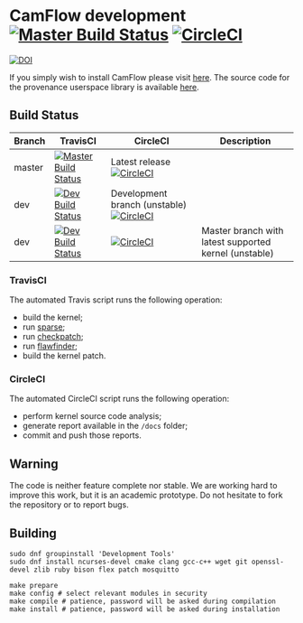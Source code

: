 # CamFlow development [![Master Build Status](https://api.travis-ci.org/CamFlow/camflow-dev.svg?branch=master)](https://travis-ci.org/CamFlow/camflow-dev/branches) [![CircleCI](https://circleci.com/gh/CamFlow/camflow-dev/tree/master.svg?style=svg)](https://circleci.com/gh/CamFlow/camflow-dev/tree/master)

[![DOI](https://zenodo.org/badge/48607854.svg)](https://zenodo.org/badge/latestdoi/48607854)

If you simply wish to install CamFlow please visit [here](https://github.com/CamFlow/camflow-install).
The source code for the provenance userspace library is available [here](https://github.com/CamFlow/camflow-provenance-lib).

## Build Status

| Branch | TravisCI | CircleCI | Description |
|--------|----------|----------|-------------|
| master | [![Master Build Status](https://api.travis-ci.org/CamFlow/camflow-dev.svg?branch=master)](https://travis-ci.org/CamFlow/camflow-dev/branches) | Latest release [![CircleCI](https://circleci.com/gh/CamFlow/camflow-dev/tree/master.svg?style=svg)](https://circleci.com/gh/CamFlow/camflow-dev/tree/master) |
| dev    | [![Dev Build Status](https://api.travis-ci.org/CamFlow/camflow-dev.svg?branch=dev)](https://travis-ci.org/CamFlow/camflow-dev/branches) | Development branch (unstable) [![CircleCI](https://circleci.com/gh/CamFlow/camflow-dev/tree/dev.svg?style=svg)](https://circleci.com/gh/CamFlow/camflow-dev/tree/dev)
| dev    | [![Dev Build Status](https://api.travis-ci.org/CamFlow/camflow-dev.svg?branch=kernel)](https://travis-ci.org/CamFlow/camflow-dev/branches) | [![CircleCI](https://circleci.com/gh/CamFlow/camflow-dev/tree/kernel.svg?style=svg)](https://circleci.com/gh/CamFlow/camflow-dev/tree/kernel) | Master branch with latest supported kernel (unstable)

### TravisCI

The automated Travis script runs the following operation:
- build the kernel;
- run [sparse](https://sparse.wiki.kernel.org/index.php/Main_Page);
- run [checkpatch](https://kernelnewbies.org/CheckpatchTips);
- run [flawfinder](https://www.dwheeler.com/flawfinder/);
- build the kernel patch.

### CircleCI

The automated CircleCI script runs the following operation:
- perform kernel source code analysis;
- generate report available in the `/docs` folder;
- commit and push those reports.

## Warning

The code is neither feature complete nor stable.
We are working hard to improve this work, but it is an academic prototype.
Do not hesitate to fork the repository or to report bugs.

## Building

``` shell
sudo dnf groupinstall 'Development Tools'
sudo dnf install ncurses-devel cmake clang gcc-c++ wget git openssl-devel zlib ruby bison flex patch mosquitto
```

```
make prepare
make config # select relevant modules in security
make compile # patience, password will be asked during compilation
make install # patience, password will be asked during installation
 ```
